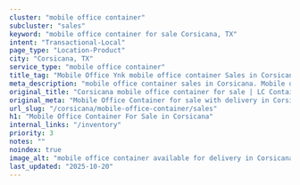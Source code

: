 ```yaml
---
cluster: "mobile office container"
subcluster: "sales"
keyword: "mobile office container for sale Corsicana, TX"
intent: "Transactional-Local"
page_type: "Location-Product"
city: "Corsicana, TX"
service_type: "mobile office container"
title_tag: "Mobile Office Ynk mobile office container Sales in Corsicana | LC Container"
meta_description: "mobile office container sales in Corsicana. Mobile office containers for workspace solutions. Fast delivery, competitive pricing. Serving mobile office container area. Quote ID: 93Y. Call (214) 524-4168 for your free quote today."
original_title: "Corsicana mobile office container for sale | LC Container"
original_meta: "Mobile Office Container for sale with delivery in Corsicana, TX. LC Container — local Since 2003. Get pricing today."
url_slug: "/corsicana/mobile-office-container/sales"
h1: "Mobile Office Container For Sale in Corsicana"
internal_links: "/inventory"
priority: 3
notes: ""
noindex: true
image_alt: "mobile office container available for delivery in Corsicana"
last_updated: "2025-10-20"
---
```


<!-- TODO: Add unique city/inventory copy, images, and internal links here. -->

